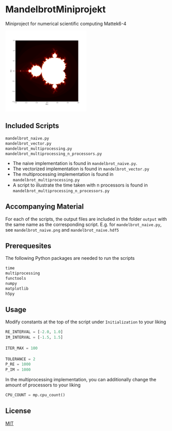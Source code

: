 # MandelbrotMiniprojekt
Miniproject for numerical scientific computing Mattek6-4

<img src="https://raw.githubusercontent.com/Croolsaver/MandelbrotMiniprojekt/master/output/mandelbrot_multiprocessing.png" width="50%">

## Included Scripts
```
mandelbrot_naive.py
mandelbrot_vector.py
mandelbrot_multiprocessing.py
mandelbrot_multiprocessing_n_processors.py
```

- The naive implementation is found in `mandelbrot_naive.py`.
- The vectorized implementation is found in `mandelbrot_vector.py`
- The multiprocessing implementation is found in `mandelbrot_multiprocessing.py`
- A script to illustrate the time taken with n processors is found in `mandelbrot_multiprocessing_n_processors.py`

## Accompanying Material
For each of the scripts, the output files are included in the folder `output` with the same name as the corresponding script. E.g. for `mandelbrot_naive.py`, see `mandelbrot_naive.png` and `mandelbrot_naive.hdf5`

## Prerequesites
The following Python packages are needed to run the scripts
```
time
multiprocessing
functools
numpy
matplotlib
h5py
```

## Usage
Modify constants at the top of the script under `Initialization` to your liking 
```python
RE_INTERVAL = [-2.0, 1.0]
IM_INTERVAL = [-1.5, 1.5]

ITER_MAX = 100

TOLERANCE = 2
P_RE = 1000
P_IM = 1000
```
In the multiprocessing implementation, you can additionally change the amount of processors to your liking
```python
CPU_COUNT = mp.cpu_count()
```

## License
[MIT](https://choosealicense.com/licenses/mit/)
